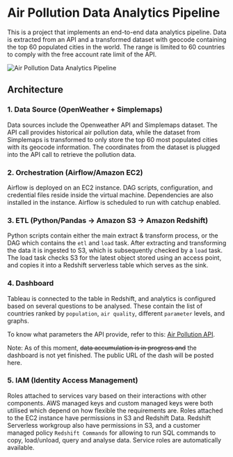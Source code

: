 # Air Pollution Data Analytics Pipeline

This is a project that implements an end-to-end data analytics pipeline. Data is extracted from an API and a transformed dataset with geocode containing the top 60 populated cities in the world. The range is limited to 60 countries to comply with the free account rate limit of the API.

![Air Pollution Data Analytics Pipeline](https://github.com/zvsuarez/air-pollution-data-pipeline/assets/64736073/d11c24e6-9221-4fdc-98aa-954cc52cebfb)

## Architecture

### 1. Data Source (OpenWeather + Simplemaps)

Data sources include the Openweather API and Simplemaps dataset. The API call provides historical air pollution data, while the dataset from Simplemaps is transformed to only store the top 60 most populated cities with its geocode information. The coordinates from the dataset is plugged into the API call to retrieve the pollution data.

### 2. Orchestration (Airflow/Amazon EC2)

Airflow is deployed on an EC2 instance. DAG scripts, configuration, and credential files reside inside the virtual machine. Dependencies are also installed in the instance. Airflow is scheduled to run with catchup enabled.

### 3. ETL (Python/Pandas -> Amazon S3 -> Amazon Redshift)

Python scripts contain either the main extract & transform process, or the DAG which contains the `etl` and `load` task. After extracting and transforming the data it is ingested to S3, which is subsequently checked by a `load` task. The load task checks S3 for the latest object stored using an access point, and copies it into a Redshift serverless table which serves as the sink.

### 4. Dashboard

Tableau is connected to the table in Redshift, and analytics is configured based on several questions to be analysed. These contain the list of countries ranked by `population`, `air quality`, different `parameter` levels, and graphs.

To know what parameters the API provide, refer to this: [Air Pollution API](https://openweathermap.org/api/air-pollution).

Note: As of this moment, ~~data accumulation is in progress and~~ the dashboard is not yet finished. The public URL of the dash will be posted here.

### 5. IAM (Identity Access Management)

Roles attached to services vary based on their interactions with other components. AWS managed keys and custom managed keys were both utilised which depend on how flexible the requirements are. Roles attached to the EC2 instance have permissions in S3 and Redshift Data. Redshift Serverless workgroup also have permissions in S3, and a customer managed policy `Redshift Commands` for allowing to run SQL commands to copy, load/unload, query and analyse data. Service roles are automatically available.
